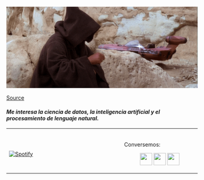 ![](/IndelibleSorrowfulBlackbear-size_restricted.gif)


[Source](https://gfycat.com/indeliblesorrowfulblackbear-hello-there-star-wars-prequelmemes) 


#### _Me interesa la ciencia de datos, la inteligencia artificial y el procesamiento de lenguaje natural._

<table width="100%"> 
  <tr>
  <td width="30%">
    
  &nbsp; <br> [![Spotify](https://novatorem-xi-eight.vercel.app/api/spotify)](https://open.spotify.com/user/12131343117)
    
  </td>
   
  <td width="18%" align="center">  
 
<br>
<p align="left">Conversemos:
  
[<img height="32" width="32" src="https://cdn.worldvectorlogo.com/logos/linkedin-icon-2.svg" />](https://www.linkedin.com/in/ricardo-coronado-mera-9a1145220/)
[<img height="32" width="32" src="https://educationatw.com/wp-content/uploads/2019/08/Twitter-Logo.png" />](https://twitter.com/naturalfreqs)
[<img height="32" width="32" src="http://assets.stickpng.com/images/580b57fcd9996e24bc43c521.png" />](https://www.instagram.com/rickiwasho/)
  
</p>


  </td>
</table>
